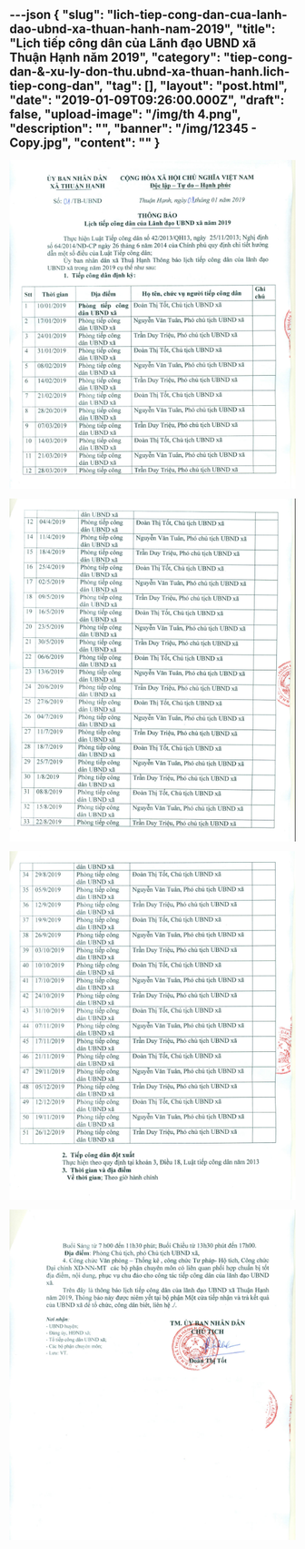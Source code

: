 ---json
{
    "slug": "lich-tiep-cong-dan-cua-lanh-dao-ubnd-xa-thuan-hanh-nam-2019",
    "title": "Lịch tiếp công dân của Lãnh đạo UBND xã Thuận Hạnh năm 2019",
    "category": "tiep-cong-dan-&-xu-ly-don-thu.ubnd-xa-thuan-hanh.lich-tiep-cong-dan",
    "tag": [],
    "layout": "post.html",
    "date": "2019-01-09T09:26:00.000Z",
    "draft": false,
    "upload-image": "/img/th 4.png",
    "description": "",
    "banner": "/img/12345 - Copy.jpg",
    "__content__": ""
}
---
<p><img alt="" src="/img/th 1.png" /></p>

<p><img alt="" src="/img/th 2.png" /></p>

<p><img alt="" src="/img/th 3.png" /></p>

<p><img alt="" src="/img/th 4.png" /></p>
